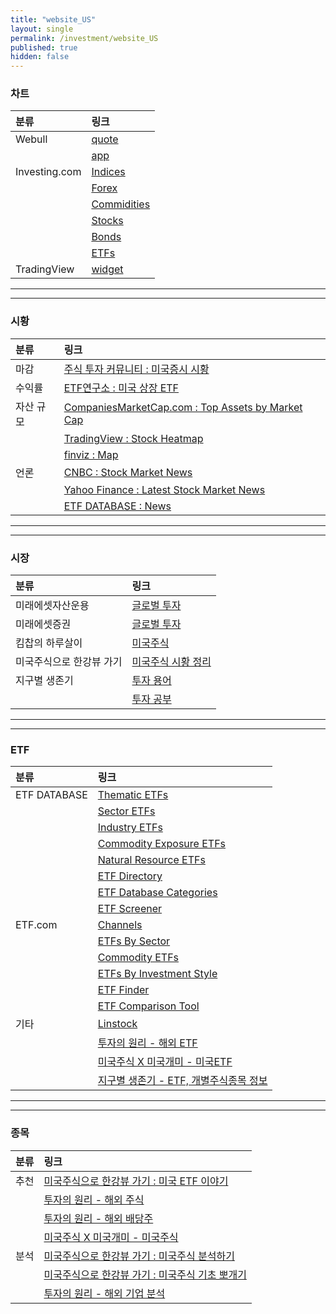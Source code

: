 ```yaml
---
title: "website_US"
layout: single
permalink: /investment/website_US
published: true
hidden: false
---
```


<head>
  <base target="_blank">
</head>

### 차트

| 분류 | 링크 |
| :- | :- |
| Webull       | [quote](https://www.webull.com/quote) |
|              | [app](https://app.webull.com/stocks) |
| Investing.com | [Indices](https://m.investing.com/indices/) |
|               | [Forex](https://m.investing.com/currencies/) |
|               | [Commidities](https://m.investing.com/commodities/) |
|               | [Stocks](https://m.investing.com/equities/) |
|               | [Bonds](https://m.investing.com/rates-bonds/) |
|               | [ETFs](https://m.investing.com/etfs/) |
| TradingView | [widget](https://www.tradingview.com/widget/) |

***
***

### 시황

| 분류 | 링크 |
| :- | :- |
| 마감 | [주식 투자 커뮤니티 : 미국증시 시황](https://usstockinfo.tistory.com/m/category/%EB%AF%B8%EA%B5%AD%EC%A6%9D%EC%8B%9C%20%EC%8B%9C%ED%99%A9) |
| 수익률 | [ETF연구소 : 미국 상장 ETF](https://m.blog.naver.com/just_do_etf?categoryNo=16) |
| 자산 규모 | [CompaniesMarketCap.com : Top Assets by Market Cap](https://companiesmarketcap.com/assets-by-market-cap/) |
|           | [TradingView : Stock Heatmap](https://www.tradingview.com/heatmap/stock/) |
|           | [finviz : Map](https://finviz.com/map.ashx) |
| 언론 | [CNBC : Stock Market News](https://www.cnbc.com/stocks/) |
|      | [Yahoo Finance : Latest Stock Market News](https://finance.yahoo.com/topic/stock-market-news) |
|      | [ETF DATABASE : News](https://etfdb.com/news/) |

***
***

### 시장

| 분류 | 링크 |
| :- | :- |
| 미래에셋자산운용 | [글로벌 투자](https://m.blog.naver.com/m_invest?categoryNo=47) |
| 미래에셋증권 | [글로벌 투자](https://m.post.naver.com/my/series/detail.naver?seriesNo=230018&memberNo=5010025) |
| 킴찹의 하루살이 | [미국주식](https://m.blog.naver.com/ssibar1188?categoryNo=38) |
| 미국주식으로 한강뷰 가기 | [미국주식 시황 정리](https://m.blog.naver.com/tete2002?categoryNo=32) |
| 지구별 생존기 | [투자 용어](https://lljjww.tistory.com/category/%ED%88%AC%EC%9E%90%20%EC%9D%B4%EC%95%BC%EA%B8%B0/%ED%88%AC%EC%9E%90%20%EC%9A%A9%EC%96%B4) |
|              | [투자 공부](https://lljjww.tistory.com/category/%ED%88%AC%EC%9E%90%20%EC%9D%B4%EC%95%BC%EA%B8%B0/%ED%88%AC%EC%9E%90%20%EA%B3%B5%EB%B6%80) |

***
***

### ETF

| 분류 | 링크 |
| :- | :- |
| ETF DATABASE | [Thematic ETFs](https://etfdb.com/themes/) |
|              | [Sector ETFs](https://etfdb.com/etfs/sector/) |
|              | [Industry ETFs](https://etfdb.com/etfs/industry/) |
|              | [Commodity Exposure ETFs](https://etfdb.com/etfs/commodity-exposure/) |
|              | [Natural Resource ETFs](https://etfdb.com/etfs/natural-resources/) |
|              | [ETF Directory](https://etfdb.com/etfs/) |
|              | [ETF Database Categories](https://etfdb.com/etfdb-categories/) |
|              | [ETF Screener](https://etfdb.com/screener/) |
| ETF.com | [Channels](https://www.etf.com/channels/) |
|         | [ETFs By Sector](https://www.etf.com/channels/#Sector) |
|         | [Commodity ETFs](https://www.etf.com/channels/#Commodity) |
|         | [ETFs By Investment Style](https://www.etf.com/channels/#Style) |
|         | [ETF Finder](https://www.etf.com/etfanalytics/etf-finder) |
|         | [ETF Comparison Tool](https://www.etf.com/etfanalytics/etf-comparison-tool) |
| 기타 | [Linstock](https://linstock.us/) |
|      | [투자의 원리 - 해외 ETF](https://whtjsrb211.tistory.com/m/category/%ED%95%B4%EC%99%B8%20%ED%88%AC%EC%9E%90/ETF) |
|      | [미국주식 X 미국개미 - 미국ETF](https://usant.tistory.com/category/%EB%AF%B8%EA%B5%ADETF) |
|      | [지구별 생존기 - ETF, 개별주식종목 정보](https://lljjww.tistory.com/category/%ED%88%AC%EC%9E%90%20%EC%9D%B4%EC%95%BC%EA%B8%B0/ETF%2C%20%EA%B0%9C%EB%B3%84%EC%A3%BC%EC%8B%9D%EC%A2%85%EB%AA%A9%20%EC%A0%95%EB%B3%B4) |

***
***

### 종목

| 분류 | 링크 |
| :- | :- |
| 추천 | [미국주식으로 한강뷰 가기 : 미국 ETF 이야기](https://m.blog.naver.com/tete2002?categoryNo=27) |
|     | [투자의 원리 - 해외 주식](https://whtjsrb211.tistory.com/m/category/%ED%95%B4%EC%99%B8%20%ED%88%AC%EC%9E%90/%EC%A3%BC%EC%8B%9D) |
|     | [투자의 원리 - 해외 배당주](https://whtjsrb211.tistory.com/m/category/%ED%95%B4%EC%99%B8%20%ED%88%AC%EC%9E%90/%EB%B0%B0%EB%8B%B9%EC%A3%BC) |
|     | [미국주식 X 미국개미 - 미국주식](https://usant.tistory.com/category/%EB%AF%B8%EA%B5%AD%EC%A3%BC%EC%8B%9D) |
| 분석 | [미국주식으로 한강뷰 가기 : 미국주식 분석하기](https://m.blog.naver.com/tete2002?categoryNo=30) |
|      | [미국주식으로 한강뷰 가기 : 미국주식 기초 뽀개기](https://m.blog.naver.com/tete2002?categoryNo=22) |
|      | [투자의 원리 - 해외 기업 분석](https://whtjsrb211.tistory.com/m/category/%ED%95%B4%EC%99%B8%20%ED%88%AC%EC%9E%90/%EA%B8%B0%EC%97%85%20%EB%B6%84%EC%84%9D) |
